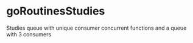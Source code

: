 # goRoutinesStudies
Studies
queue with unique consumer
concurrent functions
and a queue with 3 consumers
